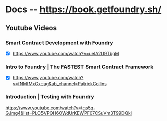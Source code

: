 # Docs -- https://book.getfoundry.sh/

## Youtube Videos

### Smart Contract Development with Foundry
- [x] https://www.youtube.com/watch?v=uelA2U9TbgM

### Intro to Foundry | The FASTEST Smart Contract Framework
- [x] https://www.youtube.com/watch?v=fNMfMxGxeag&ab_channel=PatrickCollins

### Introduction | Testing with Foundry
https://www.youtube.com/watch?v=tgs5q-GJmg4&list=PLO5VPQH6OWdUrKEWPF07CSuVm3T99DQki